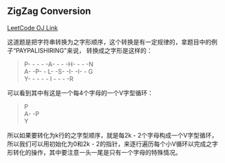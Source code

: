 ZigZag Conversion
---
[LeetCode OJ Link](https://leetcode.com/problems/zigzag-conversion/)

这道题是把字符串转换为之字形顺序，这个转换是有一定规律的，拿题目中的例子“PAYPALISHIRING"来说， 转换成之字形是这样的：

> P- - - - -A- - - -H- - - -N  
> A- -P- - L- -S- -I- -I- - G  
> Y- - - - - I - - - -R

可以看到其中有这是一个每4个字母的一个V字型循环：  

> P  
> A- -P  
> Y

所以如果要转化为k行的之字型顺序，就是每2k - 2个字母构成一个V字型循环，所以我们可以用初始化为0和2k - 2的指针，来逐行遍历每个小V循环以完成之字形转化的操作，其中要注意一头一尾是只有一个字母的特殊情况。